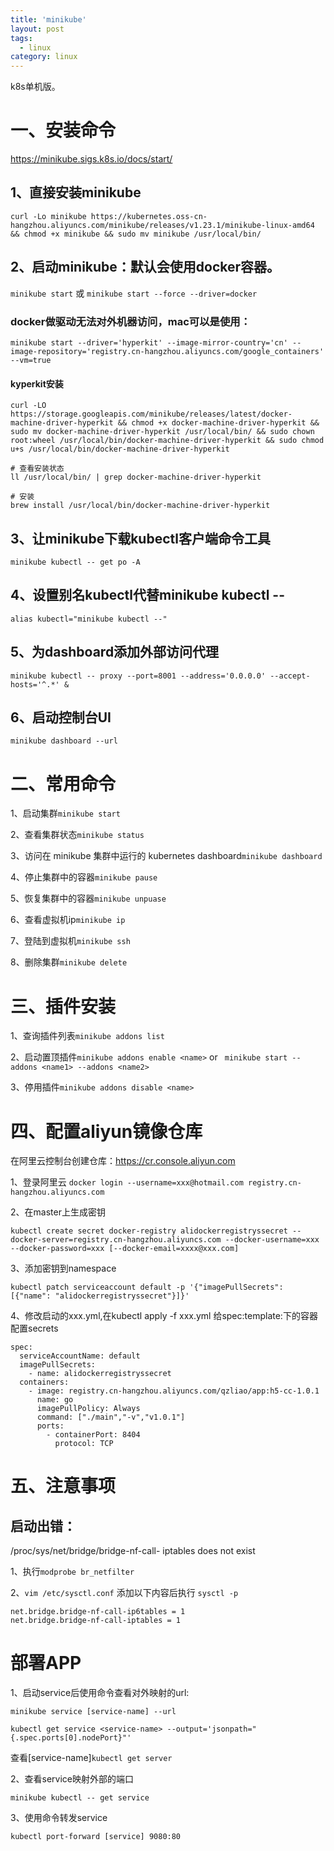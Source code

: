 ```yaml
---
title: 'minikube'
layout: post
tags:
  - linux
category: linux
---
```

k8s单机版。

<!--more-->

# 一、安装命令
https://minikube.sigs.k8s.io/docs/start/


## 1、直接安装minikube
```
curl -Lo minikube https://kubernetes.oss-cn-hangzhou.aliyuncs.com/minikube/releases/v1.23.1/minikube-linux-amd64 && chmod +x minikube && sudo mv minikube /usr/local/bin/
```
## 2、启动minikube：默认会使用docker容器。

```minikube start```
或
```minikube start --force --driver=docker```

### docker做驱动无法对外机器访问，mac可以是使用：

```
minikube start --driver='hyperkit' --image-mirror-country='cn' --image-repository='registry.cn-hangzhou.aliyuncs.com/google_containers' --vm=true
```
#### kyperkit安装
```
curl -LO https://storage.googleapis.com/minikube/releases/latest/docker-machine-driver-hyperkit && chmod +x docker-machine-driver-hyperkit && sudo mv docker-machine-driver-hyperkit /usr/local/bin/ && sudo chown root:wheel /usr/local/bin/docker-machine-driver-hyperkit && sudo chmod u+s /usr/local/bin/docker-machine-driver-hyperkit

# 查看安装状态
ll /usr/local/bin/ | grep docker-machine-driver-hyperkit

# 安装
brew install /usr/local/bin/docker-machine-driver-hyperkit

```



## 3、让minikube下载kubectl客户端命令工具
```minikube kubectl -- get po -A```

## 4、设置别名kubectl代替minikube kubectl -- 
```alias kubectl="minikube kubectl --"```

## 5、为dashboard添加外部访问代理
```
minikube kubectl -- proxy --port=8001 --address='0.0.0.0' --accept-hosts='^.*' &
```
## 6、启动控制台UI
```minikube dashboard --url```

# 二、常用命令

1、启动集群```minikube start```

2、查看集群状态```minikube status```

3、访问在 minikube 集群中运行的 kubernetes dashboard```minikube dashboard```

4、停止集群中的容器```minikube pause```

5、恢复集群中的容器```minikube unpuase```

6、查看虚拟机ip```minikube ip```

7、登陆到虚拟机```minikube ssh```

8、删除集群```minikube delete```

# 三、插件安装

1、查询插件列表```minikube addons list```

2、启动置顶插件```minikube addons enable <name>``` or ``` minikube start --addons <name1> --addons <name2>```

3、停用插件```minikube addons disable <name>```

# 四、配置aliyun镜像仓库

在阿里云控制台创建仓库：https://cr.console.aliyun.com

1、登录阿里云
```docker login --username=xxx@hotmail.com registry.cn-hangzhou.aliyuncs.com```

2、在master上生成密钥
```
kubectl create secret docker-registry alidockerregistryssecret --docker-server=registry.cn-hangzhou.aliyuncs.com --docker-username=xxx --docker-password=xxx [--docker-email=xxxx@xxx.com]
```

3、添加密钥到namespace
```
kubectl patch serviceaccount default -p '{"imagePullSecrets": [{"name": "alidockerregistryssecret"}]}'
```

4、修改启动的xxx.yml,在kubectl apply -f xxx.yml
给spec:template:下的容器配置secrets
```
spec:
  serviceAccountName: default
  imagePullSecrets:
    - name: alidockerregistryssecret
  containers:
    - image: registry.cn-hangzhou.aliyuncs.com/qzliao/app:h5-cc-1.0.1
      name: go
      imagePullPolicy: Always
      command: ["./main","-v","v1.0.1"]
      ports:
        - containerPort: 8404
          protocol: TCP

```

# 五、注意事项
## 启动出错：
/proc/sys/net/bridge/bridge-nf-call- iptables does not exist

1、执行```modprobe br_netfilter```

2、```vim /etc/sysctl.conf``` 添加以下内容后执行 ```sysctl -p```
```
net.bridge.bridge-nf-call-ip6tables = 1
net.bridge.bridge-nf-call-iptables = 1
```

# 部署APP
1、启动service后使用命令查看对外映射的url:
```
minikube service [service-name] --url

kubectl get service <service-name> --output='jsonpath="{.spec.ports[0].nodePort}"'
```
查看[service-name]```kubectl get server``` 

2、查看service映射外部的端口
```
minikube kubectl -- get service
```
3、使用命令转发service
```
kubectl port-forward [service] 9080:80
```
